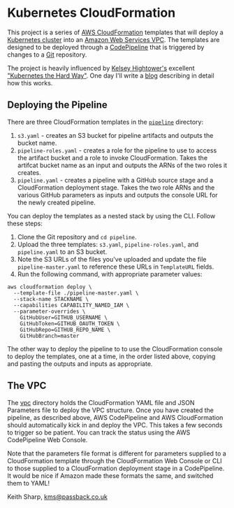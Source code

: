 # Kubernetes CloudFormation
This project is a series of [AWS CloudFormation](https://aws.amazon.com/cloudformation/) templates that will deploy a [Kubernetes cluster](https://kubernetes.io) into an [Amazon Web Services VPC](https://aws.amazon.com/vpc/).  The templates are designed to be deployed through a [CodePipeline](https://aws.amazon.com/codepipeline/) that is triggered by changes to a [Git](https://git-scm.com) repository.

The project is heavily influenced by [Kelsey Hightower's](https://github.com/kelseyhightower) excellent ["Kubernetes the Hard Way"](https://github.com/kelseyhightower/kubernetes-the-hard-way).  One day I'll write a [blog](https://keithmsharp.wordpress.com) describing in detail how this works.

## Deploying the Pipeline
There are three CloudFormation templates in the [`pipeline`](https://github.com/keithsharp/kubernetes-cloudformation/tree/master/pipeline) directory:

1. `s3.yaml` - creates an S3 bucket for pipeline artifacts and outputs the bucket name.
2. `pipeline-roles.yaml` - creates a role for the pipeline to use to access the artifact bucket and a role to invoke CloudFormation.  Takes the artifcat bucket name as an input and outputs the ARNs of the two roles it creates.
3. `pipeline.yaml` - creates a pipeline with a GitHub source stage and a CloudFormation deployment stage.  Takes the two role ARNs and the various GitHub parameters as inputs and outputs the console URL for the newly created pipeline.

You can deploy the templates as a nested stack by using the CLI.  Follow these steps:

1. Clone the Git repository and `cd pipeline`.
2. Upload the three templates: `s3.yaml`, `pipeline-roles.yaml`, and `pipeline.yaml` to an S3 bucket.
3. Note the S3 URLs of the files you've uploaded and update the file `pipeline-master.yaml` to reference these URLs in `TemplateURL` fields.
4. Run the following command, with appropriate parameter values:

```
aws cloudformation deploy \
  --template-file ./pipeline-master.yaml \
  --stack-name STACKNAME \
  --capabilities CAPABILITY_NAMED_IAM \
  --parameter-overrides \
    GitHubUser=GITHUB_USERNAME \
    GitHubToken=GITHUB_OAUTH_TOKEN \
    GitHubRepo=GITHUB_REPO_NAME \
    GitHubBranch=master
```

The other way to deploy the pipeline to to use the CloudFormation console to deploy the templates, one at a time, in the order listed above, copying and pasting the outputs and inputs as appropriate.

## The VPC
The [vpc](https://github.com/keithsharp/kubernetes-cloudformation/tree/master/vpc) directory holds the CloudFormation YAML file and JSON Parameters file to deploy the VPC structure.  Once you have created the pipeline, as described above, AWS CodePipeline and AWS CloudFormation should automatically kick in and deploy the VPC.  This takes a few seconds to trigger so be patient.  You can track the status using the AWS CodePipeline Web Console.

Note that the parameters file format is different for parameters supplied to a CloudFormation template through the CloudFormation Web Console or CLI to those supplied to a CloudFormation deployment stage in a CodePipeline.  It would be nice if Amazon made these formats the same, and switched them to YAML!

Keith Sharp, [kms@passback.co.uk](mailto:kms@passback.co.uk)
